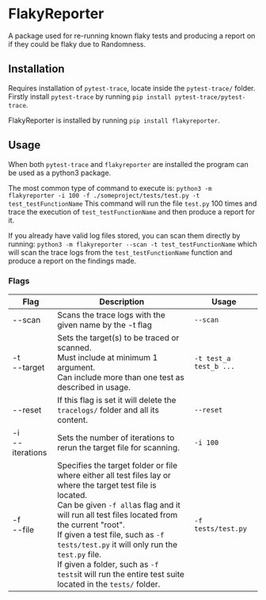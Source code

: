 # FlakyReporter

A package used for re-running known flaky tests and producing a report on if they could be flaky due to Randomness.

## Installation

Requires installation of ```pytest-trace```, locate inside the ```pytest-trace/``` folder.
Firstly install ```pytest-trace``` by running ```pip install pytest-trace/pytest-trace```.

FlakyReporter is installed by running ```pip install flakyreporter```.

## Usage

When both ```pytest-trace``` and ```flakyreporter``` are installed the program can be used as a python3 package.

The most common type of command to execute is:
```python3 -m flakyreporter -i 100 -f ./someproject/tests/test.py -t test_testFunctionName```
This command will run the file ```test.py``` 100 times and trace the execution of ```test_testFunctionName``` and then produce a report for it.

If you already have valid log files stored, you can scan them directly by running:
```python3 -m flakyreporter --scan -t test_testFunctionName```
which will scan the trace logs from the ```test_testFunctionName``` function and produce a report on the findings made.

### Flags

| Flag                | Description                                                                                                                                                                                                                                                                                                                                                                                                                                            | Usage                      |
|---------------------|--------------------------------------------------------------------------------------------------------------------------------------------------------------------------------------------------------------------------------------------------------------------------------------------------------------------------------------------------------------------------------------------------------------------------------------------------------|----------------------------|
| --scan              | Scans the trace logs with the given name by the -t flag                                                                                                                                                                                                                                                                                                                                                                                                | ```--scan```               |
| -t<br/>--target     | Sets the target(s) to be traced or scanned.<br/> Must include at minimum 1 argument.<br/> Can include more than one test as described in usage.                                                                                                                                                                                                                                                                                                        | ```-t test_a test_b ...``` |
| --reset             | If this flag is set it will delete the ```tracelogs/``` folder and all its content.                                                                                                                                                                                                                                                                                                                                                                    | ```--reset```              |
| -i<br/>--iterations   | Sets the number of iterations to rerun the target file for scanning.                                                                                                                                                                                                                                                                                                                                                                                   | ```-i 100```               |
| -f<br/>--file       | Specifies the target folder or file where either all test files lay or where the target test file is located. <br/>   Can be given ```-f all```as flag and it will run all test files located from the  current "root".<br/>  If given a test file, such as ```-f tests/test.py``` it will only run the ```test.py``` file. <br/>  If given a folder, such as ```-f tests```it will run the entire test suite located in the ```tests/``` folder.<br/> | ```-f tests/test.py```     |
